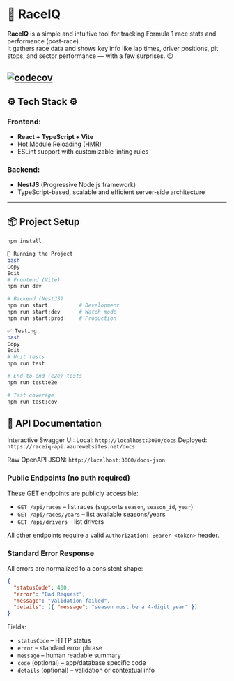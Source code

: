 # 🏁 RaceIQ

**RaceIQ** is a simple and intuitive tool for tracking Formula 1 race stats and performance (post-race).  
It gathers race data and shows key info like lap times, driver positions, pit stops, and sector performance — with a few surprises. 😉

## [![codecov](https://codecov.io/gh/Race1Q/RaceIQ/graph/badge.svg?token=0B9G4DM0W3)](https://codecov.io/gh/Race1Q/RaceIQ)

## ⚙️ Tech Stack ⚙️

### Frontend:

- **React + TypeScript + Vite**
- Hot Module Reloading (HMR)
- ESLint support with customizable linting rules

### Backend:

- **NestJS** (Progressive Node.js framework)
- TypeScript-based, scalable and efficient server-side architecture

---

## 📦 Project Setup

```bash
npm install

🚀 Running the Project
bash
Copy
Edit
# Frontend (Vite)
npm run dev

# Backend (NestJS)
npm run start          # Development
npm run start:dev      # Watch mode
npm run start:prod     # Production

✅ Testing
bash
Copy
Edit
# Unit tests
npm run test

# End-to-end (e2e) tests
npm run test:e2e

# Test coverage
npm run test:cov
```

## 📘 API Documentation

Interactive Swagger UI:
Local: `http://localhost:3000/docs`
Deployed: `https://raceiq-api.azurewebsites.net/docs`

Raw OpenAPI JSON: `http://localhost:3000/docs-json`

### Public Endpoints (no auth required)

These GET endpoints are publicly accessible:

- `GET /api/races` – list races (supports `season`, `season_id`, `year`)
- `GET /api/races/years` – list available seasons/years
- `GET /api/drivers` – list drivers

All other endpoints require a valid `Authorization: Bearer <token>` header.

### Standard Error Response

All errors are normalized to a consistent shape:

```json
{
  "statusCode": 400,
  "error": "Bad Request",
  "message": "Validation failed",
  "details": [{ "message": "season must be a 4-digit year" }]
}
```

Fields:

- `statusCode` – HTTP status
- `error` – standard error phrase
- `message` – human readable summary
- `code` (optional) – app/database specific code
- `details` (optional) – validation or contextual info
